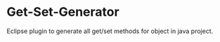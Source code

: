 Get-Set-Generator
=================

Eclipse plugin to generate all get/set methods for object in java project.
